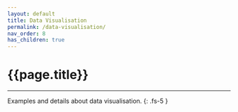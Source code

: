 ```yaml
---
layout: default
title: Data Visualisation
permalink: /data-visualisation/
nav_order: 8
has_children: true
---
```


# {{page.title}}

---

Examples and details about data visualisation.
{: .fs-5 }
